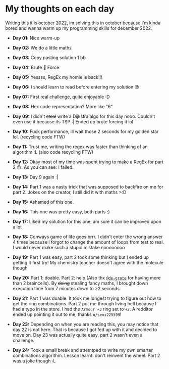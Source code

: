 # My thoughts on each day

Writing this it is october 2022, im solving this in october because i'm kinda bored and wanna warm up my programming skills for december 2022.

- **Day 01:** Nice warm-up

- **Day 02:** We do a little maths

- **Day 03:** Copy pasting solution 1 bb

- **Day 04:** Brute 👏 Force

- **Day 05:** Yessss, RegEx my homie is back!!!

- **Day 06:** I should learn to read before entering my solution 😓

- **Day 07:** First real challenge, quite enjoyable :D

- **Day 08:** Hex code representation? More like "6"

- **Day 09:** I didn't ~~steal~~ write a Dijkstra algo for this day nooo. Couldn't even use it because its TSP :|  Ended up brute forcing it lol

- **Day 10:** Fuck performance, ill wait those 2 seconds for my golden star lol. (recycling code FTW)

- **Day 11:** Trust me, writing the regex was faster than thinking of an algorithm :L (also code recycling FTW)

- **Day 12:** Okay most of my time was spent trying to make a RegEx for part 2 😓. As you can see: I failed.

- **Day 13:** Day 9 again :|

- **Day 14:** Part 1 was a nasty trick that was supposed to backfire on me for part 2. Jokes on the creator, I still did it with maths >:D

- **Day 15:** Ashamed of this one.

- **Day 16:** This one was pretty easy, both parts :)

- **Day 17:** Liked my solution for this one, am sure it can be improved upon a lot

- **Day 18:** Conways game of life goes brrr. I didn't enter the wrong answer 4 times because I forgot to change the amount of loops from test to real. I would never make such a stupid mistake noooooooo

- **Day 19:** Part 1 was easy, part 2 took some thinking but I ended up getting it first try! My chemistry teacher doesn't agree with the molecule though

- **Day 20:** Part 1: doable. Part 2: help (Also thx [`@de-grote`](https://github.com/de-grote/) for having more than 2 braincells). By ~~doing~~ stealing fancy maths, I brought down execution time from 7 minutes down to >2 seconds.

- **Day 21:** Part 1 was doable. It took me longest trying to figure out how to get the ring combinations. Part 2 put me through living hell because I had a typo in the store. I had the `Armour +3` ring set to `+2`. A redditor ended up pointing it out to me, thanks `u/semi225599`! 

- **Day 23:** Depending on when you are reading this, you may notice that day 22 is not here. That is because I got fed up with it and decided to move on. Day 23 was actually quite easy, part 2 wasn't even a challenge.

- **Day 24:** Took a small break and attemtped to write my own smarter combinations algorithm. Lesson learnt: don't reinvent the wheel. Part 2 was a joke though :L